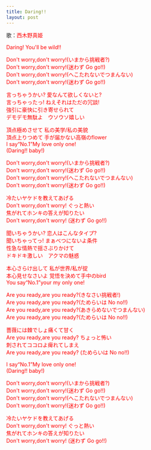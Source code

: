```yaml
---
title: Daring!!
layout: post
---
```

歌：<font color="red">西木野真姫</font>

<p><font color="red">Daring! You'll be wild!!</font></p>

<p><font color="red">Don't worry,don't worry!(いまから挑戦者?)<br />
Don't worry,don't worry!(迷わず Go go!!)<br />
Don't worry,don't worry!(へこたれないでつまんない)<br />
Don't worry,don't worry!(迷わず Go go!!)</font></p>

<p><font color="red">言っちゃうかい? 愛なんて欲しくないと?<br />
言っちゃったっ! ねえそれはただの冗談!<br />
強引に豪快に引き寄せられて<br />
デモデモ無駄よ　ウソウソ嬉しい</font></p>

<p><font color="red">頂点極めさせて 私の美学/私の美貌<br />
頂点上りつめて 手が届かない高嶺のflower<br />
I say“No.1”My love only one!<br />
(Daring!! baby!)</font></p>

<p><font color="red">Don't worry,don't worry!(いまから挑戦者?)<br />
Don't worry,don't worry!(迷わず Go go!!)<br />
Don't worry,don't worry!(へこたれないでつまんない)<br />
Don't worry,don't worry!(迷わず Go go!!)</font></p>

<p><font color="red">冷たいヤケドを教えてあげる<br />
Don't worry,don't worry! ぐっと熱い<br />
焦がれてホンキの答えが知りたい<br />
Don't worry,don't worry! (迷わず Go go!!)</font></p>

<p><font color="red">聞いちゃうかい? 恋人はこんなタイプ? <br />
聞いちゃってっ! まぁべつにないよ条件<br />
性急な情熱で揺さぶりかけて<br />
ドキドキ激しい　アクマの魅惑</font></p>

<p><font color="red">本心さらけ出して 私が世界/私が掟<br />
本心見せなさいよ 覚悟を決めて手中のbird<br />
You say“No.1”your my only one!</font></p>

<p><font color="red">Are you ready,are you ready?(きなさい挑戦者!)<br />
Are you ready,are you ready?(ためらいは No no!!)<br />
Are you ready,are you ready?(あきらめないでつまんない)<br />
Are you ready,are you ready?(ためらいは No no!!)</font></p>

<p><font color="red">薔薇には棘でしょ痛くて甘く<br />
Are you ready,are you ready? ちょっと怖い<br />
刺されてココロよ痺れてしまえ<br />
Are you ready,are you ready? (ためらいは No no!!)</font></p>

<p><font color="red">I say“No.1”My love only one!<br />
(Daring!! baby!)</font></p>

<p><font color="red">Don't worry,don't worry!(いまから挑戦者?)<br />
Don't worry,don't worry!(迷わず Go go!!)<br />
Don't worry,don't worry!(へこたれないでつまんない)<br />
Don't worry,don't worry!(迷わず Go go!!)</font></p>

<p><font color="red">冷たいヤケドを教えてあげる<br />
Don't worry,don't worry! ぐっと熱い<br />
焦がれてホンキの答えが知りたい<br />
Don't worry,don't worry! (迷わず Go go!!)</font></p>
